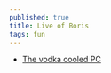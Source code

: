 ```yaml
---
published: true
title: Live of Boris
tags: fun
---
```

- [The vodka cooled PC](https://www.youtube.com/watch?v=IYTJfLyo_vE)

